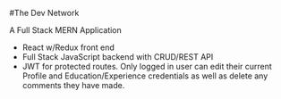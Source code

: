 #The Dev Network

A Full Stack MERN Application

- React w/Redux front end 
- Full Stack JavaScript backend with CRUD/REST API
- JWT for protected routes. Only logged in user can edit their current Profile and Education/Experience credentials as well as delete any comments they have made.


